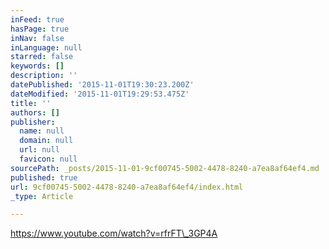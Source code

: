 ```yaml
---
inFeed: true
hasPage: true
inNav: false
inLanguage: null
starred: false
keywords: []
description: ''
datePublished: '2015-11-01T19:30:23.200Z'
dateModified: '2015-11-01T19:29:53.475Z'
title: ''
authors: []
publisher:
  name: null
  domain: null
  url: null
  favicon: null
sourcePath: _posts/2015-11-01-9cf00745-5002-4478-8240-a7ea8af64ef4.md
published: true
url: 9cf00745-5002-4478-8240-a7ea8af64ef4/index.html
_type: Article

---
```

https://www.youtube.com/watch?v=rfrFT\_3GP4A
